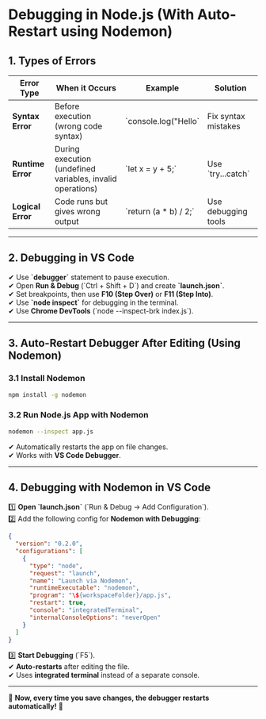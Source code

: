 # Debugging in Node.js (With Auto-Restart using Nodemon)

## 1. Types of Errors  

| Error Type       | When it Occurs               | Example                  | Solution                 |
|-----------------|-----------------------------|--------------------------|--------------------------|
| **Syntax Error** | Before execution (wrong code syntax) | \`console.log("Hello\` | Fix syntax mistakes |
| **Runtime Error** | During execution (undefined variables, invalid operations) | \`let x = y + 5;\` | Use \`try...catch\` |
| **Logical Error** | Code runs but gives wrong output | \`return (a * b) / 2;\` | Use debugging tools |

---

## 2. Debugging in VS Code  

✔ Use **\`debugger\`** statement to pause execution.  
✔ Open **Run & Debug** (\`Ctrl + Shift + D\`) and create **\`launch.json\`**.  
✔ Set breakpoints, then use **F10 (Step Over)** or **F11 (Step Into)**.  
✔ Use **\`node inspect\`** for debugging in the terminal.  
✔ Use **Chrome DevTools** (\`node --inspect-brk index.js\`).  

---

## 3. Auto-Restart Debugger After Editing (Using Nodemon)  

### 3.1 Install Nodemon  
```bash
npm install -g nodemon
```

### 3.2 Run Node.js App with Nodemon  
```bash
nodemon --inspect app.js
```
✔ Automatically restarts the app on file changes.  
✔ Works with **VS Code Debugger**.  

---

## 4. Debugging with Nodemon in VS Code  

1️⃣ **Open \`launch.json\`** (\`Run & Debug → Add Configuration\`).  
2️⃣ Add the following config for **Nodemon with Debugging**:  

```json
{
  "version": "0.2.0",
  "configurations": [
    {
      "type": "node",
      "request": "launch",
      "name": "Launch via Nodemon",
      "runtimeExecutable": "nodemon",
      "program": "\${workspaceFolder}/app.js",
      "restart": true,
      "console": "integratedTerminal",
      "internalConsoleOptions": "neverOpen"
    }
  ]
}
```

3️⃣ **Start Debugging** (\`F5\`).  
✔ **Auto-restarts** after editing the file.  
✔ Uses **integrated terminal** instead of a separate console.  

---

🚀 **Now, every time you save changes, the debugger restarts automatically!** 🚀  